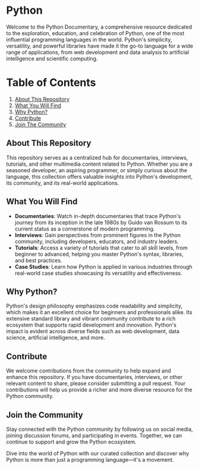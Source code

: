 # Python

Welcome to the Python Documentary, a comprehensive resource dedicated to the exploration, education, and celebration of Python, one of the most influential programming languages in the world. Python's simplicity, versatility, and powerful libraries have made it the go-to language for a wide range of applications, from web development and data analysis to artificial intelligence and scientific computing.

# Table of Contents
1. [About This Repository](#about-this-repository)
2. [What You Will Find](#what-you-will-find)
3. [Why Python?](#why-python)
4. [Contribute](#contribute)
5. [Join The Community](#join-the-community)

## About This Repository

This repository serves as a centralized hub for documentaries, interviews, tutorials, and other multimedia content related to Python. Whether you are a seasoned developer, an aspiring programmer, or simply curious about the language, this collection offers valuable insights into Python's development, its community, and its real-world applications.

## What You Will Find

- **Documentaries**: Watch in-depth documentaries that trace Python's journey from its inception in the late 1980s by Guido van Rossum to its current status as a cornerstone of modern programming.
- **Interviews**: Gain perspectives from prominent figures in the Python community, including developers, educators, and industry leaders.
- **Tutorials**: Access a variety of tutorials that cater to all skill levels, from beginner to advanced, helping you master Python's syntax, libraries, and best practices.
- **Case Studies**: Learn how Python is applied in various industries through real-world case studies showcasing its versatility and effectiveness.

## Why Python?

Python's design philosophy emphasizes code readability and simplicity, which makes it an excellent choice for beginners and professionals alike. Its extensive standard library and vibrant community contribute to a rich ecosystem that supports rapid development and innovation. Python's impact is evident across diverse fields such as web development, data science, artificial intelligence, and more.

## Contribute

We welcome contributions from the community to help expand and enhance this repository. If you have documentaries, interviews, or other relevant content to share, please consider submitting a pull request. Your contributions will help us provide a richer and more diverse resource for the Python community.

## Join the Community

Stay connected with the Python community by following us on social media, joining discussion forums, and participating in events. Together, we can continue to support and grow the Python ecosystem.

Dive into the world of Python with our curated collection and discover why Python is more than just a programming language—it's a movement.